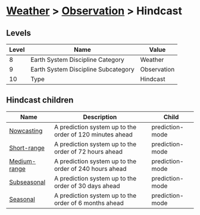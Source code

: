 # [Weather](../..) > [Observation](..) > Hindcast

## Levels

| Level | Name | Value |
|-----|-----|-----|
| 8 | Earth System Discipline Category | Weather |
| 9 | Earth System Discipline Subcategory | Observation |
| 10 | Type | Hindcast |

## Hindcast children

| Name | Description | Child |
|-----|-----|-----|
| [Nowcasting](nowcasting/) | A prediction system up to the order of 120 minutes ahead | prediction-mode |
| [Short-range](short-range/) | A prediction system up to the order of 72 hours ahead | prediction-mode |
| [Medium-range](medium-range/) | A prediction system up to the order of 240 hours ahead | prediction-mode |
| [Subseasonal](subseasonal/) | A prediction system up to the order of 30 days ahead | prediction-mode |
| [Seasonal](seasonal/) | A prediction system up to the order of 6 months ahead | prediction-mode |
